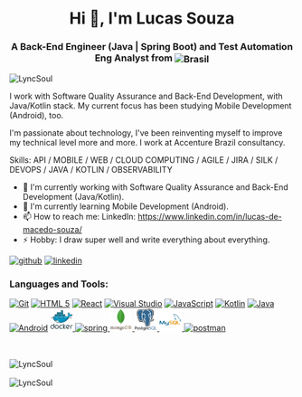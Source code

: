 <h1 align="center">Hi 👋, I'm Lucas Souza</h1>
<h3 align="center">A Back-End Engineer (Java | Spring Boot) and Test Automation Eng Analyst from <img src='https://cdn-icons-png.flaticon.com/512/3909/3909370.png' alt='Brasil' height='40' align='center'></h3>

<p align="left"> <img src="https://komarev.com/ghpvc/?username=LyncSoul&label=Profile%20views&color=0e75b6&style=flat" alt="LyncSoul" /> </p>

I work with Software Quality Assurance and Back-End Development, with Java/Kotlin stack. My current focus has been studying Mobile Development (Android), too.

I'm passionate about technology, I've been reinventing myself to improve my technical level more and more. I work at Accenture Brazil consultancy.

Skills: API / MOBILE / WEB / CLOUD COMPUTING / AGILE / JIRA / SILK / DEVOPS / JAVA / KOTLIN / OBSERVABILITY

- 🔭 I'm currently working with Software Quality Assurance and Back-End Development (Java/Kotlin).
- 🌱 I'm currently learning Mobile Development (Android).
- 📫 How to reach me: LinkedIn: https://www.linkedin.com/in/lucas-de-macedo-souza/ 
- ⚡ Hobby: I draw super well and write everything about everything. 

[<img src='https://cdn.icon-icons.com/icons2/1907/PNG/512/iconfinder-github-4555889_121361.png' alt='github' height='40'>](https://github.com/LyncSoul)  [<img src='https://icones.pro/wp-content/uploads/2021/03/icone-linkedin-ronde-originale.png' alt='linkedin' height='40'>](https://www.linkedin.com/in/lucas-de-macedo-souza/)

<h3 align="left">Languages and Tools:</h3>

[<img src='https://raw.githubusercontent.com/dustin100/dustin100/master/assests/git-original.svg' alt='Git' height='40'>](https://raw.githubusercontent.com/dustin100/dustin100/master/assests/git-original.svg) [<img src='https://raw.githubusercontent.com/dustin100/dustin100/master/assests/html5-original.svg' alt='HTML 5' height='40'>](https://raw.githubusercontent.com/dustin100/dustin100/master/assests/html5-original.svg) [<img src='https://raw.githubusercontent.com/dustin100/dustin100/master/assests/react-original.svg' alt='React' height='40'>](https://raw.githubusercontent.com/dustin100/dustin100/master/assests/react-original.svg) [<img src='https://raw.githubusercontent.com/dustin100/dustin100/master/assests/visualstudio-plain.svg' alt='Visual Studio' height='40'>](https://raw.githubusercontent.com/dustin100/dustin100/master/assests/visualstudio-plain.svg) [<img src='https://raw.githubusercontent.com/dustin100/dustin100/master/assests/javascript-plain.svg' alt='JavaScript' height='40'>](https://raw.githubusercontent.com/dustin100/dustin100/master/assests/javascript-plain.svg) [<img src='https://upload.wikimedia.org/wikipedia/commons/7/74/Kotlin_Icon.png' alt='Kotlin' height='40'>](https://upload.wikimedia.org/wikipedia/commons/7/74/Kotlin_Icon.png) [<img 
src='https://www.svgrepo.com/show/303388/java-4-logo.svg' alt='Java' height='40'>](https://www.svgrepo.com/show/303388/java-4-logo.svg) [<img 
src='https://icones.pro/wp-content/uploads/2021/04/icone-android-vert.png' alt='Android' height='40'>](https://icones.pro/wp-content/uploads/2021/04/icone-android-vert.png)
<a href="https://www.docker.com/" target="_blank"> <img src="https://raw.githubusercontent.com/devicons/devicon/master/icons/docker/docker-original-wordmark.svg" alt="docker" width="40" height="40"/> </a>
<a href="https://spring.io/" target="_blank"> <img src="https://www.vectorlogo.zone/logos/springio/springio-icon.svg" alt="spring" width="40" height="40"/> </a>
<a href="https://www.mongodb.com/" target="_blank"> <img src="https://raw.githubusercontent.com/devicons/devicon/master/icons/mongodb/mongodb-original-wordmark.svg" alt="mongodb" width="40" height="40"/> </a>
<a href="https://www.postgresql.org" target="_blank"> <img src="https://raw.githubusercontent.com/devicons/devicon/master/icons/postgresql/postgresql-original-wordmark.svg" alt="postgresql" width="40" height="40"/> </a>
<a href="https://www.mysql.com/" target="_blank"> <img src="https://raw.githubusercontent.com/devicons/devicon/master/icons/mysql/mysql-original-wordmark.svg" alt="mysql" width="40" height="40"/> </a>
<a href="https://postman.com" target="_blank"> <img src="https://www.vectorlogo.zone/logos/getpostman/getpostman-icon.svg" alt="postman" width="40" height="40"/> </a>

<br>

<p><img align="center" src="https://github-readme-stats.vercel.app/api/top-langs?username=LyncSoul&show_icons=true&locale=en&layout=compact" alt="LyncSoul" /></p>

<p><img align="center" src="https://github-readme-streak-stats.herokuapp.com/?user=LyncSoul&" alt="LyncSoul" /></p>
